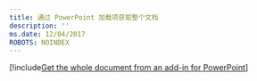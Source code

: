 ```yaml
---
title: 通过 PowerPoint 加载项获取整个文档
description: ''
ms.date: 12/04/2017
ROBOTS: NOINDEX
---
```


[!include[Get the whole document from an add-in for PowerPoint](../includes/file-get-the-whole-document-from-an-add-in-for-powerpoint-or-word.md)]
